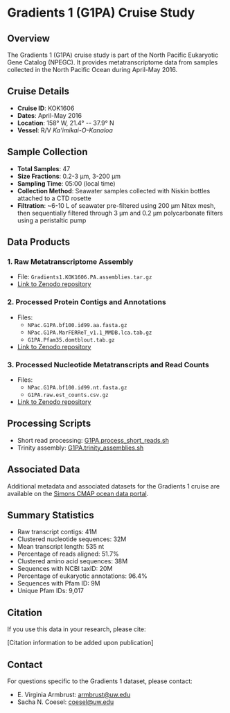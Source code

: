 # Gradients 1 (G1PA) Cruise Study

## Overview

The Gradients 1 (G1PA) cruise study is part of the North Pacific Eukaryotic Gene Catalog (NPEGC). It provides metatranscriptome data from samples collected in the North Pacific Ocean during April-May 2016.

## Cruise Details

- **Cruise ID**: KOK1606
- **Dates**: April-May 2016
- **Location**: 158° W, 21.4° -- 37.9° N
- **Vessel**: R/V *Ka'imikai-O-Kanaloa*

## Sample Collection

- **Total Samples**: 47
- **Size Fractions**: 0.2-3 μm, 3-200 μm
- **Sampling Time**: 05:00 (local time)
- **Collection Method**: Seawater samples collected with Niskin bottles attached to a CTD rosette
- **Filtration**: ~6-10 L of seawater pre-filtered using 200 μm Nitex mesh, then sequentially filtered through 3 μm and 0.2 μm polycarbonate filters using a peristaltic pump

## Data Products

### 1. Raw Metatranscriptome Assembly
- File: `Gradients1.KOK1606.PA.assemblies.tar.gz`
- [Link to Zenodo repository](https://zenodo.org/records/10699458)

### 2. Processed Protein Contigs and Annotations
- Files:
  - `NPac.G1PA.bf100.id99.aa.fasta.gz`
  - `NPac.G1PA.MarFERReT_v1.1_MMDB.lca.tab.gz`
  - `G1PA.Pfam35.domtblout.tab.gz`
- [Link to Zenodo repository](https://zenodo.org/records/10472590)

### 3. Processed Nucleotide Metatranscripts and Read Counts
- Files:
  - `NPac.G1PA.bf100.id99.nt.fasta.gz`
  - `G1PA.raw.est_counts.csv.gz`
- [Link to Zenodo repository](https://zenodo.org/records/10570449)

## Processing Scripts

- Short read processing: [G1PA.process_short_reads.sh](../../scripts/G1PA.process_short_reads.sh)
- Trinity assembly: [G1PA.trinity_assemblies.sh](../../scripts/G1PA.trinity_assemblies.sh)

## Associated Data

Additional metadata and associated datasets for the Gradients 1 cruise are available on the [Simons CMAP ocean data portal](https://simonscmap.com/catalog/cruises/KOK1606).

## Summary Statistics

- Raw transcript contigs: 41M
- Clustered nucleotide sequences: 32M
- Mean transcript length: 535 nt
- Percentage of reads aligned: 51.7%
- Clustered amino acid sequences: 38M
- Sequences with NCBI taxID: 20M
- Percentage of eukaryotic annotations: 96.4%
- Sequences with Pfam ID: 9M
- Unique Pfam IDs: 9,017

## Citation

If you use this data in your research, please cite:

[Citation information to be added upon publication]

## Contact

For questions specific to the Gradients 1 dataset, please contact:
- E. Virginia Armbrust: armbrust@uw.edu
- Sacha N. Coesel: coesel@uw.edu
